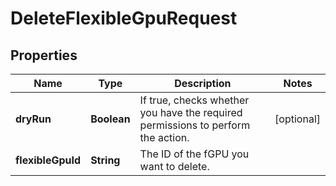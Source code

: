 

# DeleteFlexibleGpuRequest


## Properties

| Name | Type | Description | Notes |
|------------ | ------------- | ------------- | -------------|
|**dryRun** | **Boolean** | If true, checks whether you have the required permissions to perform the action. |  [optional] |
|**flexibleGpuId** | **String** | The ID of the fGPU you want to delete. |  |



